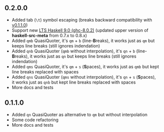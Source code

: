 ## <a name="v0.2.0.0"></a>0.2.0.0

* Added tab (`\t`) symbol escaping
  (breaks backward compatibility with [v0.1.1.0](#v0.1.1.0))
* Support new [LTS Haskell 9.0 (ghc-8.0.2)](https://www.stackage.org/lts-9.0)
  (updated upper version of **haskell-src-meta** from 0.7.x to 0.8.x)
* Added `qmb` QuasiQuoter,
  it's `qm` + `b` (line-<b>B</b>reaks),
  it works just as `qm` but keeps line breaks (still ignores indendation)
* Added `qnb` QuasiQuoter (`qmb` without interpolation),
  it's `qn` + `b` (line-<b>B</b>reaks),
  it works just as `qn` but keeps line breaks (still ignores indendation)
* Added `qms` QuasiQuoter,
  it's `qm` + `s` (<b>S</b>paces),
  it works just as `qmb` but kept line breaks replaced with spaces
* Added `qns` QuasiQuoter (`qms` without interpolation),
  it's `qn` + `s` (<b>S</b>paces),
  it works just as `qnb` but kept line breaks replaced with spaces
* More docs and tests

## <a name="v0.1.1.0"></a>0.1.1.0

* Added `qn` QuasiQuoter as alternative to `qm` but without interpolation
* Some code refactoring
* More docs and tests
